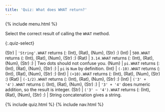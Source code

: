 ```yaml
---
title: 'Quiz: What does WHAT return?'
---
```


{% include menu.html %}

Select the correct result of calling the `WHAT` method.

{:.quiz-select}

(Str) | `'String'.WHAT` returns (: (Int), (Rat), (Num), (Str) :)
(Int) | `500.WHAT` returns (: (Int), (Rat), (Num), (Str) :)
(Rat) | `3.14.WHAT` returns (: (Int), (Rat), (Num), (Str) :) | Two dots should not confuse you.
(Num) | `pi.WHAT` returns (: (Int), (Rat), (Num), (Str) :) | `pi` is `Num` by definition.
(Int) | `(-10).WHAT` returns (: (Int), (Rat), (Num), (Str) :)
(Int) | `(+10).WHAT` returns (: (Int), (Rat), (Num), (Str) :)
(Rat) | `(-1/2).WHAT` returns (: (Int), (Rat), (Num), (Str) :)
(Int) | `('3' + '4').WHAT` returns (: (Int), (Rat), (Num), (Str) :) | `'3' + '4'` does numeric addition, so the result is integer.
(Str) | `('3' ~ '4').WHAT` returns (: (Int), (Rat), (Num), (Str) :) | String concatenation gives a string.

{% include quiz.html %}
{% include nav.html %}
